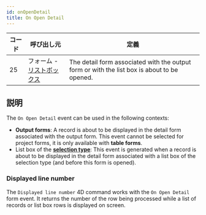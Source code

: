 ```yaml
---
id: onOpenDetail
title: On Open Detail
---
```


| コード | 呼び出し元                                             | 定義                                                                                          |
| --- | ------------------------------------------------- | ------------------------------------------------------------------------------------------- |
| 25  | フォーム - [リストボックス](FormObjects/listbox_overview.md) | The detail form associated with the output form or with the list box is about to be opened. |


## 説明

The `On Open Detail` event can be used in the following contexts:

- **Output forms**: A record is about to be displayed in the detail form associated with the output form. This event cannot be selected for project forms, it is only available with **table forms**.
- List box of the [**selection type**](FormObjects/listbox_overview.md#selection-list-boxes): This event is generated when a record is about to be displayed in the detail form associated with a list box of the selection type (and before this form is opened).


### Displayed line number

The `Displayed line number` 4D command works with the `On Open Detail` form event. It returns the number of the row being processed while a list of records or list box rows is displayed on screen.
